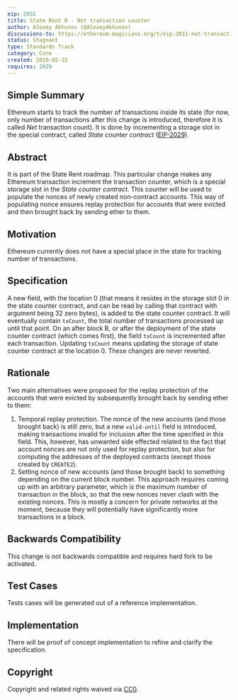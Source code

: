 ```yaml
---
eip: 2031
title: State Rent B - Net transaction counter
author: Alexey Akhunov (@AlexeyAkhunov)
discussions-to: https://ethereum-magicians.org/t/eip-2031-net-transaction-counter-change-b-from-state-rent-v3-proposal/3283
status: Stagnant
type: Standards Track
category: Core
created: 2019-05-15
requires: 2029
---
```


## Simple Summary
Ethereum starts to track the number of transactions inside its state (for now, only number of transactions after this change is introduced, therefore
it is called *Net* transaction count).
It is done by incrementing a storage slot in the special contract, called *State counter contract* ([EIP-2029](./eip-2029.md)).

## Abstract
It is part of the State Rent roadmap. This particular change makes any Ethereum transaction increment the transaction counter, which is a special storage slot
in the *State counter contract*. This counter will be used to populate the nonces of newly created
non-contract accounts. This way of populating nonce ensures replay protection for accounts that were evicted and then brought back by sending ether to them.

## Motivation
Ethereum currently does not have a special place in the state for tracking number of transactions.

## Specification
A new field, with the location 0 (that means it resides in the storage slot 0 in the state counter contract, and can
be read by calling that contract with argument being 32 zero bytes), is added to the state counter contract. It will eventually contain `txCount`, the total number of transactions processed up until that point.
On an after block B, or after the deployment of the state counter contract (which comes first), the field `txCount` is incremented after each transaction. Updating `txCount` means updating the storage of state counter contract at the location 0. These changes are never reverted.

## Rationale
Two main alternatives were proposed for the replay protection of the accounts that were evicted by subsequently brought back by sending ether to them:
1. Temporal replay protection. The nonce of the new accounts (and those brought back) is still zero, but a new `valid-until` field is introduced, making
transactions invalid for inclusion after the time specified in this field. This, however, has unwanted side effected related to the fact that account
nonces are not only used for replay protection, but also for computing the addresses of the deployed contracts (except those created by `CREATE2`).
2. Setting nonce of new accounts (and those brought back) to something depending on the current block number. This approach requires coming up with
an arbitrary parameter, which is the maximum number of transaction in the block, so that the new nonces never clash with the existing nonces.
This is mostly a concern for private networks at the moment, because they will potentially have significantly more transactions in a block.

## Backwards Compatibility
This change is not backwards compatible and requires hard fork to be activated.

## Test Cases
Tests cases will be generated out of a reference implementation.

## Implementation
There will be proof of concept implementation to refine and clarify the specification.

## Copyright
Copyright and related rights waived via [CC0](https://creativecommons.org/publicdomain/zero/1.0/).

